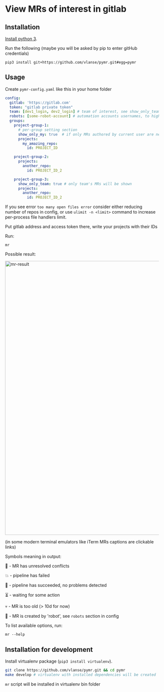 # View MRs of interest in gitlab

## Installation
[Install python 3](https://www.python.org/downloads/).

Run the following (maybe you will be asked by pip to enter gitHub credentials)
```shell
pip3 install git+https://github.com/vlanse/pymr.git#egg=pymr
```

## Usage
Create `pymr-config.yaml` like this in your home folder
```yaml
config:
  gitlab: 'https://gitlab.com'
  token: "gitlab private token"
  team: [dev1_login, dev2_login] # team of interest, see show_only_team option below
  robots: [some-robot-account] # automation accounts usernames, to highlight MRs by API clients with special avatar
  groups:
    project-group-1:
      # per-group setting section
      show_only_my: true  # if only MRs authored by current user are needed for some reason, this overrides show_only_team option
      projects:
        my_amazing_repo:
          id: PROJECT_ID

    project-group-2:
      projects:
        another_repo:
          id: PROJECT_ID_2

    project-group-3:
      show_only_team: true # only team's MRs will be shown
      projects:
        another_repo:
          id: PROJECT_ID_2
```

If you see error `too many open files error` consider either reducing number of repos in config, or use `ulimit -n <limit>` command to increase per-process file handlers limit.

Put gitlab address and access token there, write your projects with their IDs

Run:

```shell
mr
```
Possible result:

<img width="897" alt="mr-result" src="https://user-images.githubusercontent.com/17192647/219855788-44f70d64-1d95-4b96-81e4-8eb1f794a26f.png">

(in some modern terminal emulators like iTerm MRs captions are clickable links)

Symbols meaning in output:

🛑 - MR has unresolved conflicts

💥 - pipeline has failed

🚦 - pipeline has succeeded, no problems detected

⏳ - waiting for some action

💀 - MR is too old (> 10d for now)

🤖 - MR is created by 'robot', see `robots` section in config


To list available options, run:
```shell
mr --help
```

## Installation for development
Install virtualenv package (`pip3 install virtualenv`).

```bash
git clone https://github.com/vlanse/pymr.git && cd pymr
make develop # virtualenv with installed dependencies will be created
```

`mr` script will be installed in virtualenv bin folder
